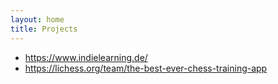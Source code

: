 ```yaml
---
layout: home
title: Projects
---
```



* https://www.indielearning.de/
* https://lichess.org/team/the-best-ever-chess-training-app
